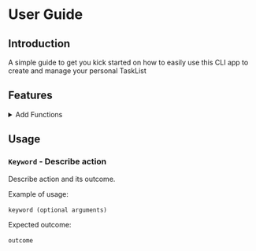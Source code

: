 # User Guide 

## Introduction
A simple guide to get you kick started on how to easily use this CLI app to create and manage your personal TaskList
## Features 
<details>
<summary>
Add Functions
</summary>
Here are the commands to add different types of tasks into your tasklist  
<br>
<br>
<details>
<summary>

`todo` - Add Todo

</summary>
<br>
Type "todo" followed by a space and then type in the 'todo' you wish to add into your list
<br>
<br>

![Todo](./Images/todo.png)
</details>

<details>
<summary>

`deadline` - Add deadline

</summary>
<br>
Type "deadline" followed by description of deadline, then followed by  "/by" followed by a space and then type the rest of the description
<br>
Input date via 'YYYY-MM-DD' format and time in 'HH:MM' format if you wish to add date and time
<br>
<br>

![Deadline](./Images/deadline.png)
</details>
<details>
<summary>

`event` - Add event

</summary>
<br>
*Type "event" followed by description of event, then followed by "/at" followed by a space and then type in ther rest of the description
<br>
*Input date via 'YYYY-MM-DD' format and time in 'HH:MM' format if you wish to add date and time
<br>
<br>

![Event](./Images/event.png)
</details>
</details>

## Usage

### `Keyword` - Describe action

Describe action and its outcome.

Example of usage: 

`keyword (optional arguments)`

Expected outcome:

`outcome`
